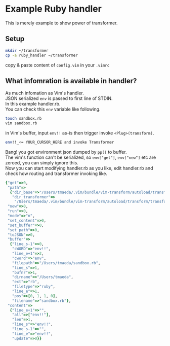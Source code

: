 # Example Ruby handler
This is merely example to show power of transformer.

## Setup
```sh
mkdir ~/transformer
cp -a ruby_handler ~/transformer
```

copy & paste content of `config.vim` in your `.vimrc`

## What infomration is available in handler?
As much infomation as Vim's handler.  
JSON serialized `env` is passed to first line of STDIN.  
In this example handler.rb.  
You can check this `env` variable like following.  

```sh
touch sandbox.rb
vim sandbox.rb
```
in Vim's buffer, input `env!!` as-is then trigger invoke `<Plug>(transform)`.  

```sh
env!!_<= YOUR_CURSOR_HERE and invoke Transformer
```
Bang! you got environment json dumped by `pp()` to buffer.  
The vim's function can't be serialized, so `env["get"]`, `env["new"]` etc are zeroed, you can simply ignore this.  
Now you can start modifying handler.rb as you like, edit handler.rb and check how routing and transformer invoking like.  
```ruby
{"get"=>0,
 "path"=>
  {"dir_base"=>"/Users/tmaeda/.vim/bundle/vim-transform/autoload/transform",
   "dir_transformer"=>
    "/Users/tmaeda/.vim/bundle/vim-transform/autoload/transform/transformer"},
 "new"=>0,
 "run"=>0,
 "mode"=>"n",
 "set_content"=>0,
 "set_buffer"=>0,
 "set_path"=>0,
 "toJSON"=>0,
 "buffer"=>
  {"line_s-1"=>0,
   "cWORD"=>"env!!",
   "line_e+1"=>2,
   "cword"=>"env",
   "filepath"=>"/Users/tmaeda/sandbox.rb",
   "line_s"=>1,
   "bufnr"=>1,
   "dirname"=>"/Users/tmaeda",
   "ext"=>"rb",
   "filetype"=>"ruby",
   "line_e"=>1,
   "pos"=>[0, 1, 1, 0],
   "filename"=>"sandbox.rb"},
 "content"=>
  {"line_e+1"=>"",
   "all"=>["env!!"],
   "len"=>1,
   "line_s"=>"env!!",
   "line_s-1"=>"",
   "line_e"=>"env!!",
   "update"=>0}}
```

